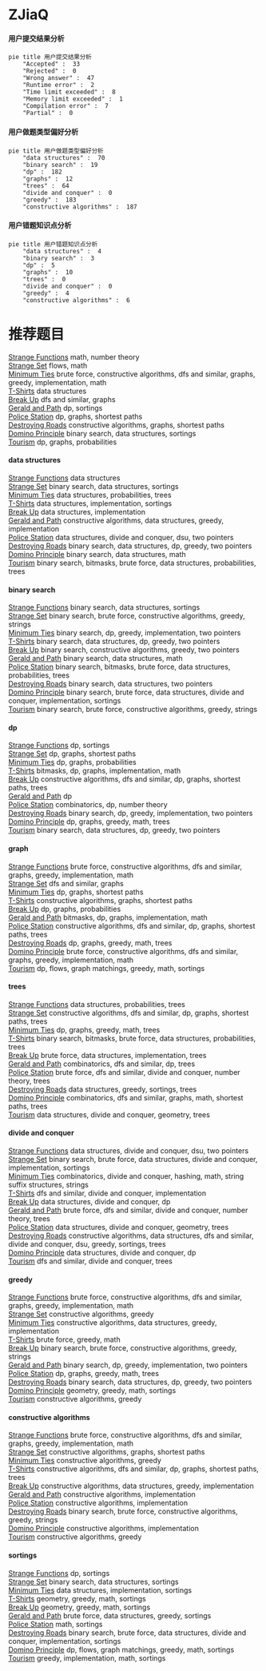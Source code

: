 # ZJiaQ
<!-- tabs:start -->
#### **用户提交结果分析**

```mermaid
pie title 用户提交结果分析
    "Accepted" :  33
    "Rejected" :  0
    "Wrong answer" :  47
    "Runtime error" :  2
    "Time limit exceeded" :  8
    "Memory limit exceeded" :  1
    "Compilation error" :  7
    "Partial" :  0
```
#### **用户做题类型偏好分析**

```mermaid
pie title 用户做题类型偏好分析
    "data structures" :  70
    "binary search" :  19
    "dp" :  182
    "graphs" :  12
    "trees" :  64
    "divide and conquer" :  0
    "greedy" :  183
    "constructive algorithms" :  187
```
#### **用户错题知识点分析**

```mermaid
pie title 用户错题知识点分析
    "data structures" :  4
    "binary search" :  3
    "dp" :  5
    "graphs" :  10
    "trees" :  0
    "divide and conquer" :  0
    "greedy" :  4
    "constructive algorithms" :  6
```
<!-- tabs:end -->
# 推荐题目
[Strange Functions](http://codeforces.com/problemset/problem/1455/A)		math,
                        number theory		  
[Strange Set](http://codeforces.com/problemset/problem/1473/F)		flows,
                        math		  
[Minimum Ties](http://codeforces.com/problemset/problem/1487/C)		brute force,
                        constructive algorithms,
                        dfs and similar,
                        graphs,
                        greedy,
                        implementation,
                        math		  
[T-Shirts](http://codeforces.com/problemset/problem/702/F)		data structures		  
[Break Up](https://codeforces.com/contest/701/problem/F)		dfs and similar,
                        graphs		  
[Gerald and Path](http://codeforces.com/problemset/problem/559/E)		dp,
                        sortings		  
[Police Station](http://codeforces.com/problemset/problem/208/C)		dp,
                        graphs,
                        shortest paths		  
[Destroying Roads](http://codeforces.com/problemset/problem/543/B)		constructive algorithms,
                        graphs,
                        shortest paths		  
[Domino Principle](http://codeforces.com/problemset/problem/56/E)		binary search,
                        data structures,
                        sortings		  
[Tourism](http://codeforces.com/problemset/problem/1310/D)		dp,
                        graphs,
                        probabilities		  
<!-- tabs:start -->
#### **data structures**
[Strange Functions](http://codeforces.com/problemset/problem/702/F)		data structures		  
[Strange Set](http://codeforces.com/problemset/problem/56/E)		binary search,
                        data structures,
                        sortings		  
[Minimum Ties](http://codeforces.com/problemset/problem/1254/D)		data structures,
                        probabilities,
                        trees		  
[T-Shirts](https://codeforces.com/contest/831/problem/E)		data structures,
                        implementation,
                        sortings		  
[Break Up](http://codeforces.com/problemset/problem/319/B)		data structures,
                        implementation		  
[Gerald and Path](http://codeforces.com/problemset/problem/911/E)		constructive algorithms,
                        data structures,
                        greedy,
                        implementation		  
[Police Station](http://codeforces.com/problemset/problem/1156/E)		data structures,
                        divide and conquer,
                        dsu,
                        two pointers		  
[Destroying Roads](http://codeforces.com/problemset/problem/1492/C)		binary search,
                        data structures,
                        dp,
                        greedy,
                        two pointers		  
[Domino Principle](http://codeforces.com/problemset/problem/1490/G)		binary search,
                        data structures,
                        math		  
[Tourism](http://codeforces.com/problemset/problem/1479/D)		binary search,
                        bitmasks,
                        brute force,
                        data structures,
                        probabilities,
                        trees		  
#### **binary search**
[Strange Functions](http://codeforces.com/problemset/problem/56/E)		binary search,
                        data structures,
                        sortings		  
[Strange Set](http://codeforces.com/problemset/problem/1493/C)		binary search,
                        brute force,
                        constructive algorithms,
                        greedy,
                        strings		  
[Minimum Ties](http://codeforces.com/problemset/problem/1494/C)		binary search,
                        dp,
                        greedy,
                        implementation,
                        two pointers		  
[T-Shirts](http://codeforces.com/problemset/problem/1492/C)		binary search,
                        data structures,
                        dp,
                        greedy,
                        two pointers		  
[Break Up](http://codeforces.com/problemset/problem/1463/D)		binary search,
                        constructive algorithms,
                        greedy,
                        two pointers		  
[Gerald and Path](http://codeforces.com/problemset/problem/1490/G)		binary search,
                        data structures,
                        math		  
[Police Station](http://codeforces.com/problemset/problem/1479/D)		binary search,
                        bitmasks,
                        brute force,
                        data structures,
                        probabilities,
                        trees		  
[Destroying Roads](http://codeforces.com/problemset/problem/1436/E)		binary search,
                        data structures,
                        two pointers		  
[Domino Principle](http://codeforces.com/problemset/problem/1461/D)		binary search,
                        brute force,
                        data structures,
                        divide and conquer,
                        implementation,
                        sortings		  
[Tourism](http://codeforces.com/problemset/problem/1493/C)		binary search,
                        brute force,
                        constructive algorithms,
                        greedy,
                        strings		  
#### **dp**
[Strange Functions](http://codeforces.com/problemset/problem/559/E)		dp,
                        sortings		  
[Strange Set](http://codeforces.com/problemset/problem/208/C)		dp,
                        graphs,
                        shortest paths		  
[Minimum Ties](http://codeforces.com/problemset/problem/1310/D)		dp,
                        graphs,
                        probabilities		  
[T-Shirts](http://codeforces.com/problemset/problem/959/E)		bitmasks,
                        dp,
                        graphs,
                        implementation,
                        math		  
[Break Up](http://codeforces.com/problemset/problem/796/D)		constructive algorithms,
                        dfs and similar,
                        dp,
                        graphs,
                        shortest paths,
                        trees		  
[Gerald and Path](http://codeforces.com/problemset/problem/41/D)		dp		  
[Police Station](http://codeforces.com/problemset/problem/659/G)		combinatorics,
                        dp,
                        number theory		  
[Destroying Roads](http://codeforces.com/problemset/problem/1494/C)		binary search,
                        dp,
                        greedy,
                        implementation,
                        two pointers		  
[Domino Principle](http://codeforces.com/problemset/problem/1369/D)		dp,
                        graphs,
                        greedy,
                        math,
                        trees		  
[Tourism](http://codeforces.com/problemset/problem/1492/C)		binary search,
                        data structures,
                        dp,
                        greedy,
                        two pointers		  
#### **graph**
[Strange Functions](http://codeforces.com/problemset/problem/1487/C)		brute force,
                        constructive algorithms,
                        dfs and similar,
                        graphs,
                        greedy,
                        implementation,
                        math		  
[Strange Set](https://codeforces.com/contest/701/problem/F)		dfs and similar,
                        graphs		  
[Minimum Ties](http://codeforces.com/problemset/problem/208/C)		dp,
                        graphs,
                        shortest paths		  
[T-Shirts](http://codeforces.com/problemset/problem/543/B)		constructive algorithms,
                        graphs,
                        shortest paths		  
[Break Up](http://codeforces.com/problemset/problem/1310/D)		dp,
                        graphs,
                        probabilities		  
[Gerald and Path](http://codeforces.com/problemset/problem/959/E)		bitmasks,
                        dp,
                        graphs,
                        implementation,
                        math		  
[Police Station](http://codeforces.com/problemset/problem/796/D)		constructive algorithms,
                        dfs and similar,
                        dp,
                        graphs,
                        shortest paths,
                        trees		  
[Destroying Roads](http://codeforces.com/problemset/problem/1369/D)		dp,
                        graphs,
                        greedy,
                        math,
                        trees		  
[Domino Principle](http://codeforces.com/problemset/problem/1487/C)		brute force,
                        constructive algorithms,
                        dfs and similar,
                        graphs,
                        greedy,
                        implementation,
                        math		  
[Tourism](http://codeforces.com/problemset/problem/1437/C)		dp,
                        flows,
                        graph matchings,
                        greedy,
                        math,
                        sortings		  
#### **trees**
[Strange Functions](http://codeforces.com/problemset/problem/1254/D)		data structures,
                        probabilities,
                        trees		  
[Strange Set](http://codeforces.com/problemset/problem/796/D)		constructive algorithms,
                        dfs and similar,
                        dp,
                        graphs,
                        shortest paths,
                        trees		  
[Minimum Ties](http://codeforces.com/problemset/problem/1369/D)		dp,
                        graphs,
                        greedy,
                        math,
                        trees		  
[T-Shirts](http://codeforces.com/problemset/problem/1479/D)		binary search,
                        bitmasks,
                        brute force,
                        data structures,
                        probabilities,
                        trees		  
[Break Up](http://codeforces.com/problemset/problem/1511/C)		brute force,
                        data structures,
                        implementation,
                        trees		  
[Gerald and Path](http://codeforces.com/problemset/problem/1499/F)		combinatorics,
                        dfs and similar,
                        dp,
                        trees		  
[Police Station](http://codeforces.com/problemset/problem/1491/E)		brute force,
                        dfs and similar,
                        divide and conquer,
                        number theory,
                        trees		  
[Destroying Roads](http://codeforces.com/problemset/problem/1466/D)		data structures,
                        greedy,
                        sortings,
                        trees		  
[Domino Principle](http://codeforces.com/problemset/problem/1495/D)		combinatorics,
                        dfs and similar,
                        graphs,
                        math,
                        shortest paths,
                        trees		  
[Tourism](http://codeforces.com/problemset/problem/1303/G)		data structures,
                        divide and conquer,
                        geometry,
                        trees		  
#### **divide and conquer**
[Strange Functions](http://codeforces.com/problemset/problem/1156/E)		data structures,
                        divide and conquer,
                        dsu,
                        two pointers		  
[Strange Set](http://codeforces.com/problemset/problem/1461/D)		binary search,
                        brute force,
                        data structures,
                        divide and conquer,
                        implementation,
                        sortings		  
[Minimum Ties](http://codeforces.com/problemset/problem/1466/G)		combinatorics,
                        divide and conquer,
                        hashing,
                        math,
                        string suffix structures,
                        strings		  
[T-Shirts](http://codeforces.com/problemset/problem/1490/D)		dfs and similar,
                        divide and conquer,
                        implementation		  
[Break Up](https://codeforces.com/contest/1483/problem/C)		data structures,
                        divide and conquer,
                        dp		  
[Gerald and Path](http://codeforces.com/problemset/problem/1491/E)		brute force,
                        dfs and similar,
                        divide and conquer,
                        number theory,
                        trees		  
[Police Station](http://codeforces.com/problemset/problem/1303/G)		data structures,
                        divide and conquer,
                        geometry,
                        trees		  
[Destroying Roads](http://codeforces.com/problemset/problem/1494/D)		constructive algorithms,
                        data structures,
                        dfs and similar,
                        divide and conquer,
                        dsu,
                        greedy,
                        sortings,
                        trees		  
[Domino Principle](http://codeforces.com/problemset/problem/1482/E)		data structures,
                        divide and conquer,
                        dp		  
[Tourism](http://codeforces.com/problemset/problem/566/C)		dfs and similar,
                        divide and conquer,
                        trees		  
#### **greedy**
[Strange Functions](http://codeforces.com/problemset/problem/1487/C)		brute force,
                        constructive algorithms,
                        dfs and similar,
                        graphs,
                        greedy,
                        implementation,
                        math		  
[Strange Set](https://codeforces.com/contest/606/problem/C)		constructive algorithms,
                        greedy		  
[Minimum Ties](http://codeforces.com/problemset/problem/911/E)		constructive algorithms,
                        data structures,
                        greedy,
                        implementation		  
[T-Shirts](https://codeforces.com/contest/1300/problem/C)		brute force,
                        greedy,
                        math		  
[Break Up](http://codeforces.com/problemset/problem/1493/C)		binary search,
                        brute force,
                        constructive algorithms,
                        greedy,
                        strings		  
[Gerald and Path](http://codeforces.com/problemset/problem/1494/C)		binary search,
                        dp,
                        greedy,
                        implementation,
                        two pointers		  
[Police Station](http://codeforces.com/problemset/problem/1369/D)		dp,
                        graphs,
                        greedy,
                        math,
                        trees		  
[Destroying Roads](http://codeforces.com/problemset/problem/1492/C)		binary search,
                        data structures,
                        dp,
                        greedy,
                        two pointers		  
[Domino Principle](https://codeforces.com/contest/1496/problem/C)		geometry,
                        greedy,
                        math,
                        sortings		  
[Tourism](http://codeforces.com/problemset/problem/1493/A)		constructive algorithms,
                        greedy		  
#### **constructive algorithms**
[Strange Functions](http://codeforces.com/problemset/problem/1487/C)		brute force,
                        constructive algorithms,
                        dfs and similar,
                        graphs,
                        greedy,
                        implementation,
                        math		  
[Strange Set](http://codeforces.com/problemset/problem/543/B)		constructive algorithms,
                        graphs,
                        shortest paths		  
[Minimum Ties](https://codeforces.com/contest/606/problem/C)		constructive algorithms,
                        greedy		  
[T-Shirts](http://codeforces.com/problemset/problem/796/D)		constructive algorithms,
                        dfs and similar,
                        dp,
                        graphs,
                        shortest paths,
                        trees		  
[Break Up](http://codeforces.com/problemset/problem/911/E)		constructive algorithms,
                        data structures,
                        greedy,
                        implementation		  
[Gerald and Path](http://codeforces.com/problemset/problem/609/B)		constructive algorithms,
                        implementation		  
[Police Station](http://codeforces.com/problemset/problem/1438/A)		constructive algorithms,
                        implementation		  
[Destroying Roads](http://codeforces.com/problemset/problem/1493/C)		binary search,
                        brute force,
                        constructive algorithms,
                        greedy,
                        strings		  
[Domino Principle](http://codeforces.com/problemset/problem/1421/B)		constructive algorithms,
                        implementation		  
[Tourism](http://codeforces.com/problemset/problem/1493/A)		constructive algorithms,
                        greedy		  
#### **sortings**
[Strange Functions](http://codeforces.com/problemset/problem/559/E)		dp,
                        sortings		  
[Strange Set](http://codeforces.com/problemset/problem/56/E)		binary search,
                        data structures,
                        sortings		  
[Minimum Ties](https://codeforces.com/contest/831/problem/E)		data structures,
                        implementation,
                        sortings		  
[T-Shirts](https://codeforces.com/contest/1496/problem/C)		geometry,
                        greedy,
                        math,
                        sortings		  
[Break Up](http://codeforces.com/problemset/problem/1495/A)		geometry,
                        greedy,
                        math,
                        sortings		  
[Gerald and Path](http://codeforces.com/problemset/problem/1497/A)		brute force,
                        data structures,
                        greedy,
                        sortings		  
[Police Station](http://codeforces.com/problemset/problem/1427/A)		math,
                        sortings		  
[Destroying Roads](http://codeforces.com/problemset/problem/1461/D)		binary search,
                        brute force,
                        data structures,
                        divide and conquer,
                        implementation,
                        sortings		  
[Domino Principle](http://codeforces.com/problemset/problem/1437/C)		dp,
                        flows,
                        graph matchings,
                        greedy,
                        math,
                        sortings		  
[Tourism](http://codeforces.com/problemset/problem/1473/A)		greedy,
                        implementation,
                        math,
                        sortings		  
<!-- tabs:end -->
